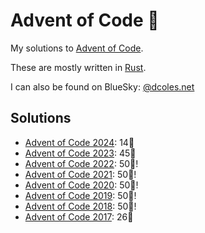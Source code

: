 # Advent of Code 🌟

My solutions to [Advent of Code](http://adventofcode.com/).

These are mostly written in [Rust](https://www.rust-lang.org/).

I can also be found on BlueSky: [@dcoles.net](https://bsky.app/profile/dcoles.net)

## Solutions
- [Advent of Code 2024](2024#readme): 14🌟
- [Advent of Code 2023](2023#readme): 45🌟
- [Advent of Code 2022](2022#readme): 50🌟!
- [Advent of Code 2021](2021#readme): 50🌟!
- [Advent of Code 2020](2020#readme): 50🌟!
- [Advent of Code 2019](2019#readme): 50🌟!
- [Advent of Code 2018](2018#readme): 50🌟!
- [Advent of Code 2017](2017#readme): 26🌟
